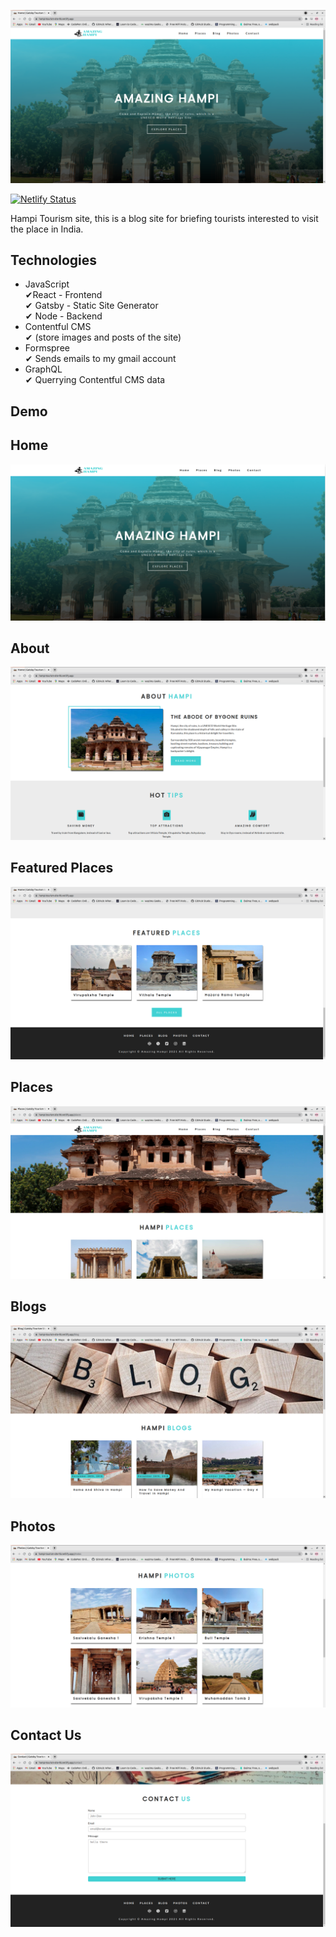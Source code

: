 [![hampi-github.png](assets/images/hampi.png)](https://hampi-tourism-site-hb.netlify.app/)


  [![Netlify Status](https://api.netlify.com/api/v1/badges/c7864322-293c-413f-93a7-1af5bf544dd2/deploy-status)](https://app.netlify.com/sites/hampi-tourism-site-hb/deploys)


Hampi Tourism site, this is a blog site for briefing tourists interested to visit the place in India.

## Technologies
 
- JavaScript <br />
  &#10004;React - Frontend<br />
  &#10004; Gatsby - Static Site Generator<br />
  &#10004; Node - Backend<br />
- Contentful CMS<br />
  &#10004; (store images and posts of the site)<br />
- Formspree<br />
  &#10004; Sends emails to my gmail account<br />
- GraphQL<br />
  &#10004; Querrying Contentful CMS data<br />

## Demo

## Home
[![hampi-github.png](assets/images/hampi-github.png)](https://hampi-tourism-site-hb.netlify.app/)

## About
[![hampi-github.png](assets/images/hampi1.png)](https://hampi-tourism-site-hb.netlify.app/)

## Featured Places
[![hampi-github.png](assets/images/hampi2.png)](https://hampi-tourism-site-hb.netlify.app/)

## Places
[![hampi-github.png](assets/images/hampi3.png)](https://hampi-tourism-site-hb.netlify.app/)

## Blogs
[![hampi-github.png](assets/images/hampi4.png)](https://hampi-tourism-site-hb.netlify.app/)

## Photos
[![hampi-github.png](assets/images/hampi5.png)](https://hampi-tourism-site-hb.netlify.app/)

## Contact Us
[![hampi-github.png](assets/images/hampi6.png)](https://hampi-tourism-site-hb.netlify.app/)
